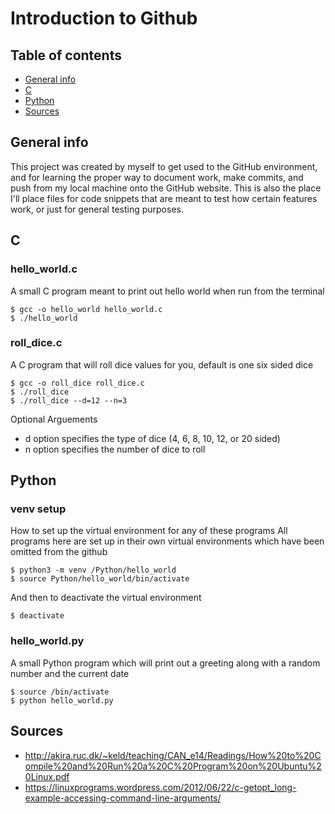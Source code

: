 # Introduction to Github


## Table of contents
* [General info](#general-info)
* [C](#c)
* [Python](#python)
* [Sources](#sources)


## General info
This project was created by myself to get used to the GitHub environment, and for learning the proper way to document work, make commits, and push from my local machine onto the GitHub website. This is also the place I'll place files for code snippets that are meant to test how certain features work, or just for general testing purposes.


## C
### hello_world.c
A small C program meant to print out hello world when run from the terminal
```
$ gcc -o hello_world hello_world.c
$ ./hello_world
```
### roll_dice.c
A C program that will roll dice values for you, default is one six sided dice
```
$ gcc -o roll_dice roll_dice.c
$ ./roll_dice
$ ./roll_dice --d=12 --n=3
```
Optional Arguements
* d option specifies the type of dice (4, 6, 8, 10, 12, or 20 sided)
* n option specifies the number of dice to roll


## Python
### venv setup
How to set up the virtual environment for any of these programs
All programs here are set up in their own virtual environments which have been omitted from the github
```
$ python3 -m venv /Python/hello_world
$ source Python/hello_world/bin/activate
```
And then to deactivate the virtual environment
```
$ deactivate
```
### hello_world.py
A small Python program which will print out a greeting along with a random number and the current date
```
$ source /bin/activate
$ python hello_world.py
```


## Sources
* http://akira.ruc.dk/~keld/teaching/CAN_e14/Readings/How%20to%20Compile%20and%20Run%20a%20C%20Program%20on%20Ubuntu%20Linux.pdf
* https://linuxprograms.wordpress.com/2012/06/22/c-getopt_long-example-accessing-command-line-arguments/
